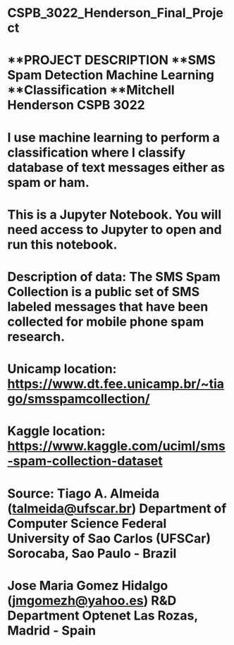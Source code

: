 # CSPB_3022_Henderson_Final_Project

# **PROJECT DESCRIPTION **SMS Spam Detection Machine Learning **Classification **Mitchell Henderson CSPB 3022

# I use machine learning to perform a classification where I classify database of text messages either as spam or ham.

# This is a Jupyter Notebook. You will need access to Jupyter to open and run this notebook.

# Description of data: The SMS Spam Collection is a public set of SMS labeled messages that have been collected for mobile phone spam research.

# Unicamp location: https://www.dt.fee.unicamp.br/~tiago/smsspamcollection/

# Kaggle location: https://www.kaggle.com/uciml/sms-spam-collection-dataset

# Source: Tiago A. Almeida (talmeida@ufscar.br) Department of Computer Science Federal University of Sao Carlos (UFSCar) Sorocaba, Sao Paulo - Brazil

# Jose Maria Gomez Hidalgo (jmgomezh@yahoo.es) R&D Department Optenet Las Rozas, Madrid - Spain
